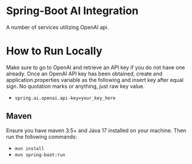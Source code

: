 # Spring-Boot AI Integration

A number of services utilizing OpenAI api.


# How to Run Locally

Make sure to go to OpenAI and retrieve an API key if you do not have one already. Once an OpenAI API key has been obtained, 
create and application.properties variable as the following and insert key after equal sign. No quotation marks or anything, just raw key value.

  - `spring.ai.openai.api-key=your_key_here`

## Maven 
Ensure you have maven 3.5+ and Java 17 installed on your machine. Then run the following commands: 
  - `mvn install`
  - `mvn spring-boot:run`